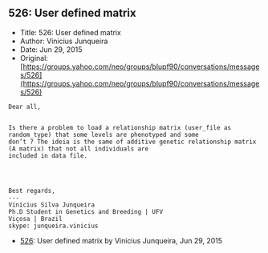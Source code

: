 ## 526: User defined matrix

- Title: 526: User defined matrix
- Author: Vinicius Junqueira
- Date: Jun 29, 2015
- Original: [https://groups.yahoo.com/neo/groups/blupf90/conversations/messages/526](https://groups.yahoo.com/neo/groups/blupf90/conversations/messages/526)

```
Dear all,


Is there a problem to load a relationship matrix (user_file as random_type) that some levels are phenotyped and some
don’t ? The ideia is the same of additive genetic relationship matrix (A matrix) that not all individuals are
included in data file.




Best regards,
---
Vinícius Silva Junqueira
Ph.D Student in Genetics and Breeding | UFV
Viçosa | Brazil
skype: junqueira.vinicius
```

- [526](0526.md): User defined matrix by Vinicius Junqueira, Jun 29, 2015
